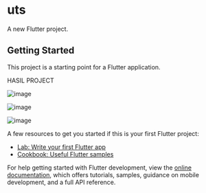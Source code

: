 # uts

A new Flutter project.

## Getting Started

This project is a starting point for a Flutter application.

HASIL PROJECT

![image](https://github.com/sukmagv/pemrograman_mobile/assets/93649461/26894187-26f8-4845-9f77-46014920c423)

![image](https://github.com/sukmagv/pemrograman_mobile/assets/93649461/5ae3f408-c8de-44a3-b770-f45c531f7cc9)

![image](https://github.com/sukmagv/pemrograman_mobile/assets/93649461/a497d90b-07aa-45c4-b0bd-4a993d6d1ad4)


A few resources to get you started if this is your first Flutter project:

- [Lab: Write your first Flutter app](https://docs.flutter.dev/get-started/codelab)
- [Cookbook: Useful Flutter samples](https://docs.flutter.dev/cookbook)

For help getting started with Flutter development, view the
[online documentation](https://docs.flutter.dev/), which offers tutorials,
samples, guidance on mobile development, and a full API reference.
